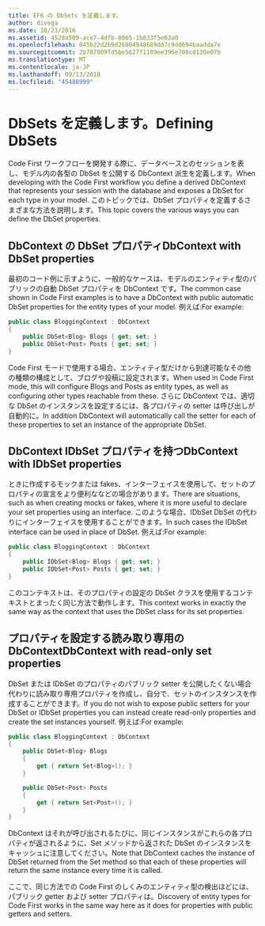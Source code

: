 ```yaml
---
title: EF6 の DbSets を定義します。
author: divega
ms.date: 10/23/2016
ms.assetid: 4528a509-ace7-4dfb-8065-1b833f5e03a0
ms.openlocfilehash: 045b22d2b9d26804948689dd7c9dd694baadda7e
ms.sourcegitcommit: 2b787009fd5be5627f1189ee396e708cd130e07b
ms.translationtype: MT
ms.contentlocale: ja-JP
ms.lasthandoff: 09/13/2018
ms.locfileid: "45488999"
---
```

# <a name="defining-dbsets"></a><span data-ttu-id="29bfd-102">DbSets を定義します。</span><span class="sxs-lookup"><span data-stu-id="29bfd-102">Defining DbSets</span></span>
<span data-ttu-id="29bfd-103">Code First ワークフローを開発する際に、データベースとのセッションを表し、モデル内の各型の DbSet を公開する DbContext 派生を定義します。</span><span class="sxs-lookup"><span data-stu-id="29bfd-103">When developing with the Code First workflow you define a derived DbContext that represents your session with the database and exposes a DbSet for each type in your model.</span></span> <span data-ttu-id="29bfd-104">このトピックでは、DbSet プロパティを定義するさまざまな方法を説明します。</span><span class="sxs-lookup"><span data-stu-id="29bfd-104">This topic covers the various ways you can define the DbSet properties.</span></span>  

## <a name="dbcontext-with-dbset-properties"></a><span data-ttu-id="29bfd-105">DbContext の DbSet プロパティ</span><span class="sxs-lookup"><span data-stu-id="29bfd-105">DbContext with DbSet properties</span></span>  

<span data-ttu-id="29bfd-106">最初のコード例に示すように、一般的なケースは、モデルのエンティティ型のパブリックの自動 DbSet プロパティを DbContext です。</span><span class="sxs-lookup"><span data-stu-id="29bfd-106">The common case shown in Code First examples is to have a DbContext with public automatic DbSet properties for the entity types of your model.</span></span> <span data-ttu-id="29bfd-107">例えば:</span><span class="sxs-lookup"><span data-stu-id="29bfd-107">For example:</span></span>  

``` csharp
public class BloggingContext : DbContext
{
    public DbSet<Blog> Blogs { get; set; }
    public DbSet<Post> Posts { get; set; }
}
```  

<span data-ttu-id="29bfd-108">Code First モードで使用する場合、エンティティ型だけから到達可能なその他の種類の構成として、ブログや投稿に設定されます。</span><span class="sxs-lookup"><span data-stu-id="29bfd-108">When used in Code First mode, this will configure Blogs and Posts as entity types, as well as configuring other types reachable from these.</span></span> <span data-ttu-id="29bfd-109">さらに DbContext では、適切な DbSet のインスタンスを設定するには、各プロパティの setter は呼び出しが自動的に。</span><span class="sxs-lookup"><span data-stu-id="29bfd-109">In addition DbContext will automatically call the setter for each of these properties to set an instance of the appropriate DbSet.</span></span>  

## <a name="dbcontext-with-idbset-properties"></a><span data-ttu-id="29bfd-110">DbContext IDbSet プロパティを持つ</span><span class="sxs-lookup"><span data-stu-id="29bfd-110">DbContext with IDbSet properties</span></span>  

<span data-ttu-id="29bfd-111">ときに作成するモックまたは fakes、インターフェイスを使用して、セットのプロパティの宣言をより便利ななどの場合があります。</span><span class="sxs-lookup"><span data-stu-id="29bfd-111">There are situations, such as when creating mocks or fakes, where it is more useful to declare your set properties using an interface.</span></span> <span data-ttu-id="29bfd-112">このような場合、IDbSet DbSet の代わりにインターフェイスを使用することができます。</span><span class="sxs-lookup"><span data-stu-id="29bfd-112">In such cases the IDbSet interface can be used in place of DbSet.</span></span> <span data-ttu-id="29bfd-113">例えば:</span><span class="sxs-lookup"><span data-stu-id="29bfd-113">For example:</span></span>  

``` csharp
public class BloggingContext : DbContext
{
    public IDbSet<Blog> Blogs { get; set; }
    public IDbSet<Post> Posts { get; set; }
}
```  

<span data-ttu-id="29bfd-114">このコンテキストは、そのプロパティの設定の DbSet クラスを使用するコンテキストとまったく同じ方法で動作します。</span><span class="sxs-lookup"><span data-stu-id="29bfd-114">This context works in exactly the same way as the context that uses the DbSet class for its set properties.</span></span>  

## <a name="dbcontext-with-read-only-set-properties"></a><span data-ttu-id="29bfd-115">プロパティを設定する読み取り専用の DbContext</span><span class="sxs-lookup"><span data-stu-id="29bfd-115">DbContext with read-only set properties</span></span>  

<span data-ttu-id="29bfd-116">DbSet または IDbSet のプロパティのパブリック setter を公開したくない場合代わりに読み取り専用プロパティを作成し、自分で、セットのインスタンスを作成することができます。</span><span class="sxs-lookup"><span data-stu-id="29bfd-116">If you do not wish to expose public setters for your DbSet or IDbSet properties you can instead create read-only properties and create the set instances yourself.</span></span> <span data-ttu-id="29bfd-117">例えば:</span><span class="sxs-lookup"><span data-stu-id="29bfd-117">For example:</span></span>  

``` csharp
public class BloggingContext : DbContext
{
    public DbSet<Blog> Blogs
    {
        get { return Set<Blog>(); }
    }

    public DbSet<Post> Posts
    {
        get { return Set<Post>(); }
    }
}
```  

<span data-ttu-id="29bfd-118">DbContext はそれが呼び出されるたびに、同じインスタンスがこれらの各プロパティが返されるように、Set メソッドから返された DbSet のインスタンスをキャッシュに注意してください。</span><span class="sxs-lookup"><span data-stu-id="29bfd-118">Note that DbContext caches the instance of DbSet returned from the Set method so that each of these properties will return the same instance every time it is called.</span></span>  

<span data-ttu-id="29bfd-119">ここで、同じ方法での Code First のしくみのエンティティ型の検出ほどには、パブリック getter および setter プロパティは。</span><span class="sxs-lookup"><span data-stu-id="29bfd-119">Discovery of entity types for Code First works in the same way here as it does for properties with public getters and setters.</span></span>  
